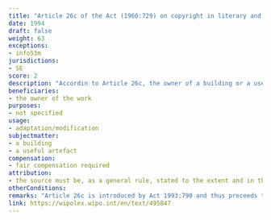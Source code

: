 ```yaml
---
title: "Article 26c of the Act (1960:729) on copyright in literary and artistic works"
date: 1994
draft: false
weight: 63
exceptions:
- info53m
jurisdictions:
- SE
score: 2
description: "Accordin to Article 26c, the owner of a building or a useful artefact is entitled to alter the item without the consent of the author." 
beneficiaries:
- the owner of the work
purposes: 
- not specified
usage:
- adaptation/modification
subjectmatter:
- a building 
- a useful artefact
compensation:
- fair compensation required
attribution: 
- the source must be, as a general rule, stated to the extent and in the manner required by proper usage
otherConditions: 
remarks: "Article 26c is introduced by Act 1993:790 and thus preceeds the InfoSoc directive. It does not follow the rationale or exactly correspond with the scope of art.5.3.m of the directive, however, it partially covers the scope of the exception by allowing the owner to use an architectural project or a building by altering the building."
link: https://wipolex.wipo.int/en/text/495847
---
```

